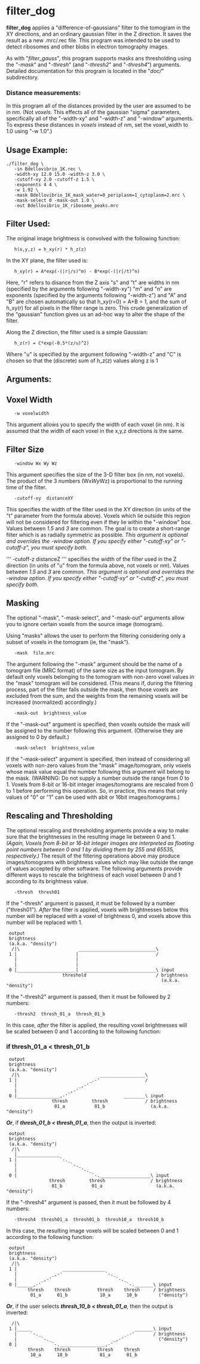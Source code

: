 filter_dog
===========

**filter_dog** applies a "difference-of-gaussians" filter to the tomogram
in the XY directions, and an ordinary gaussian filter in the Z direction.
It saves the result as a new .mrc/.rec file.
This program was intended to be used to detect ribosomes and other blobs in electron tomography images.

As with "*filter_gauss*", this program supports masks ans thresholding using
the "*-mask*" and "*-thresh*" (and "*-thresh2*" and "*-thresh4*") arguments.
Detailed documentation for this program is located in the "*doc/*" subdirectory.

### Distance measurements:

In this program all of the distances provided by the user are assumed to be in *nm*.  (Not *voxels*.  This effects all of the gaussian "sigma" parameters, specifically all of the "-width-xy" and "-width-z" and "-window" arguments.  To express these distances in *voxels* instead of *nm*, set the voxel_width to 1.0 using "-w 1.0".)


## Usage Example:

```
./filter_dog \
   -in Bdellovibrio_1K.rec \
   -width-xy 12.0 15.0 -width-z 3.0 \
   -cutoff-xy 2.0 -cutoff-z 1.5 \
   -exponents 4 4 \
   -w 1.92 \
   -mask Bdellovibrio_1K_mask_water=0_periplasm=1_cytoplasm=2.mrc \
   -mask-select 0 -mask-out 1.0 \
   -out Bdellovibrio_1K_ribosome_peaks.mrc
```

## Filter Used:
The original image brightness is convolved with the following function:
```
   h(x,y,z) = h_xy(r) * h_z(z)
```
 In the XY plane, the filter used is:
```
   h_xy(r) = A*exp(-(|r|/s)^m) - B*exp(-(|r|/t)^n)
```
 Here, "r" refers to disance from the Z axis
 "s" and "t" are widths in nm (specified by the arguments following "-width-xy")
 "m" and "n" are exponents (specified by the arguments following "-width-z")
 and "A" and "B" are chosen automatically so that h_xy(r=0) = A+B = 1, and
 the sum of h_xy(r) for all pixels in the filter range is zero.
 This crude generalization of the "gaussian" function gives us an ad-hoc way to alter the shape of the filter.

 Along the Z direction, the filter used is a simple Gaussian:
```
   h_z(r) = C*exp(-0.5*(z/u)^2)
```
 Where "u" is specified by the argument following "-width-z"
 and "C" is chosen so that the (discrete) sum of h_z(z) values along z is 1


## Arguments:

## Voxel Width
```
   -w voxelwidth
```
This argument allows you to specify the width of each voxel (in *nm*).
It is assumed that the width of each voxel in the x,y,z directions is the same.

## Filter Size
```
   -window Wx Wy Wz
```
This argument specifies the size of the 3-D filter box (in nm, not voxels).
The product of the 3 numbers (Wx*Wy*Wz) is proportional to the running
time of the filter.
```
   -cutoff-xy  distanceXY
```
This specifies the width of the filter used in the XY direction
(in units of the "t" parameter from the formula above).  Voxels which lie
outside this region will not be considered for filtering even if they lie
within the "-window" box.  Values between *1.5* and *3* are common.
The goal is to create a short-range filter which is as radially symmetric
as possible.
*This argument is optional and overrides the -window option.
If you specify either "-cutoff-xy" or "-cutoff-z", you must specify both.*

'''
   -cutoff-z  distanceZ
'''
specifies the width of the filter used in the Z direction (in units of "u" from the formula above, not voxels or *nm*).  Values between *1.5* and *3* are common.
*This argument is optional and overrides the -window option.
If you specify either "-cutoff-xy" or "-cutoff-z", you must specify both.*



## Masking

The optional "-mask", "-mask-select", and "-mask-out" arguments allow you to
ignore certain voxels from the source image (tomogram).

Using "masks" allows the user to perform the filtering considering only a
subset of voxels in the tomogram (ie, the "mask").

```
   -mask  file.mrc
```
The argument following the
"-mask" argument should be the name of a tomogram file (MRC format) of the
same size as the input tomogram.  By default only voxels belonging to the
tomogram with non-zero voxel values in the "mask" tomogram will be considered.
(This means if, during the filtering process, part of the filter
falls outside the mask, then those voxels are excluded from the sum, and the
weights from the remaining voxels will be increased (normalized) accordingly.)
```
   -mask-out  brightness_value
```
If the "-mask-out" argument is specified, then voxels outside the mask will
be assigned to the number following this argument.  (Otherwise they are
assigned to 0 by default.)
```
   -mask-select  brightness_value
```
If the "-mask-select" argument is specified, then instead of considering all
voxels with non-zero values from the "mask" image/tomogram, only voxels whose mask
value equal the number following this argument will belong to the mask.  (WARNING:  Do not supply a number outside the range from 0 to 1.  Voxels from 8-bit or 16-bit integer images/tomograms are rescaled from 0 to 1 before performing this operation.  So, in practice, this means that only values of "0" or "1" can be used with abit or 16bit images/tomograms.)

## Rescaling and Thresholding

The optional rescaling and thresholding arguments provide a way to make sure that the brightnesses in the resulting image lie between 0 and 1.
*(Again, Voxels from 8-bit or 16-bit integer images are interpreted as floating point numbers between 0 and 1 by dividing them by 255 and 65535, respectively.)*
The result of the filtering operations above may produce images/tomograms with
brightness values which may like outside the range of values accepted
by other software.
The following arguments provide different ways to rescale the brightness
of each voxel between 0 and 1 according to its brightness value.

```
   -thresh  thresh01
```

If the "-thresh" argument is passed, it must be followed by a number ("thresh01").  *After* the filter is applied, voxels with brightnesses below this number will be replaced with a voxel of brightness 0, and voxels above this number will be replaced with 1.

```
 output
 brightness
 (a.k.a. "density")
  /|\                      _____________________________\
 1 |                      |                             /
   |                      |                 
   |                      |            
 0 |______________________|  ___________________________\ input
                     threshold                          / brightness
                                                          (a.k.a. "density")
```

If the "-thresh2" argument is passed, then it must be followed by 2 numbers:

```
   -thresh2  thresh_01_a  thresh_01_b
```

In this case, *after* the filter is applied,
the resulting voxel brightnesses will be scaled
between 0 and 1 according to the following function:

### if thresh_01_a < thresh_01_b
```
 output
 brightness
 (a.k.a. "density")
  /|\                              _________________\
 1 |                           _.-'                 /
   |                       _,-'                 
   |                   _,-'            
 0 |________________,-'                     ________\ input
                 thresh         thresh              / brightness
                  01_a           01_b                 (a.k.a. "density")
```

***Or***, if ***thresh_01_b < thresh_01_a***, then the output is inverted:

```
 output
 brightness
 (a.k.a. "density")
  /|\
   |________________
 1 |                `-._
   |                    `-._
   |                        '-._            
 0 |                            `-.___________________\ input
                thresh         thresh                 / brightness
                 01_b           01_a                    (a.k.a. "density")
```


If the "-thresh4" argument is passed, then it must be followed by 4 numbers:

```
   -thresh4  thresh01_a  thresh01_b  thresh10_a  thresh10_b
```

In this case, the resulting image voxels will be scaled
between 0 and 1 according to the following function:

```
 output
 brightness
 (a.k.a. "density")
  /|\
 1 |                 ________________                
   |             _,-'                `-._
   |         _,-'                        `-._
 0 |______,-'                                `-._______\ input
        thresh    thresh          thresh    thresh     / brightness
         01_a      01_b            10_a      10_b        ("density")
```
***Or***, if the user selects ***thresh_10_b < thresh_01_a***, then the output is inverted:
```
  /|\                                                   
 1 |_____                                       _______\ input
   |     `-._                               _.-'       / brightness
   |         `-._                       _,-'             ("density")
 0 |             `-._________________,-'
        thresh    thresh          thresh    thresh
         10_a      10_b            01_a      01_b
```
